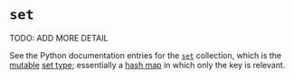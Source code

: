 # `set`

TODO: ADD MORE DETAIL

See the Python documentation entries for the [`set`][docs-set] collection, which is the [mutable][mutation] [set type][docs-set-type]; essentially a [hash map][hash-map] in which only the key is relevant.

[mutation]: https://github.com/exercism/v3/blob/main/reference/concepts/mutation.md
[hash-map]: https://github.com/exercism/v3/blob/main/reference/types/hash_map.md
[docs-set]: https://docs.python.org/3/library/stdtypes.html#set
[docs-set-type]: https://docs.python.org/3/library/stdtypes.html#types-set
